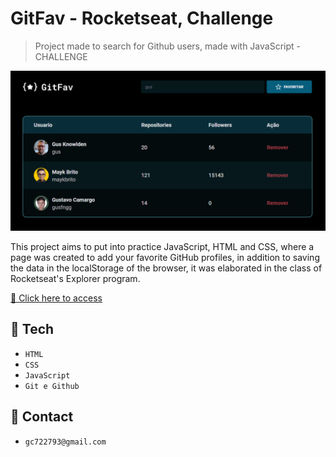 # GitFav - Rocketseat, Challenge

> Project made to search for Github users, made with JavaScript - CHALLENGE

![preview](./assets/preview.png)

This project aims to put into practice JavaScript, HTML and CSS, where a page was created to add your favorite GitHub profiles, in addition to saving the data in the localStorage of the browser, it was elaborated in the class of Rocketseat's Explorer program.

[🔗 Click here to access]()

## 🔧 Tech

- `HTML`
- `CSS`
- `JavaScript`
- `Git e Github`

## 📧 Contact

- `gc722793@gmail.com`
